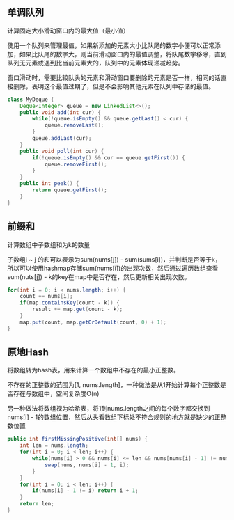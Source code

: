 ## 单调队列

计算固定大小滑动窗口内的最大值（最小值）

使用一个队列来管理最值，如果新添加的元素大小比队尾的数字小便可以正常添加，如果比队尾的数字大，则当前滑动窗口内的最值调整，将队尾数字移除，直到队列无元素或遇到比当前元素大的，队列中的元素体现递减趋势。

窗口滑动时，需要比较队头的元素和滑动窗口要删除的元素是否一样，相同的话直接删除，表明这个最值过期了，但是不会影响其他元素在队列中存储的最值。

```java
class MyDeque {
    Deque<Integer> queue = new LinkedList<>();
    public void add(int cur) {
        while(!queue.isEmpty() && queue.getLast() < cur) {
            queue.removeLast();
        }
        queue.addLast(cur);
    }
    public void poll(int cur) {
        if(!queue.isEmpty() && cur == queue.getFirst()) {
            queue.removeFirst();
        }
    }
    public int peek() {
        return queue.getFirst();
    }
}
```

## 前缀和

计算数组中子数组和为k的数量

子数组i ~ j 的和可以表示为sum(nums[j]) - sum(sums[i])，并判断是否等于k，所以可以使用hashmap存储sum(nums[i])的出现次数，然后通过遍历数组查看sum(nuts[j]) - k的key在map中是否存在，然后更新相关出现次数。

```java
for(int i = 0; i < nums.length; i++) {
    count += nums[i];
    if(map.containsKey(count - k)) {
        result += map.get(count - k);
    }
    map.put(count, map.getOrDefault(count, 0) + 1);
}
```

## 原地Hash

将数组转为hash表，用来计算一个数组中不存在的最小正整数。

不存在的正整数的范围为[1, nums.length]，一种做法是从1开始计算每个正整数是否存在与数组中，空间复杂度O(n)

另一种做法将数组视为哈希表，将1到nums.length之间的每个数字都交换到nums[i] - 1的数组位置，然后从头看数组下标处不符合规则的地方就是缺少的正整数位置

```java
public int firstMissingPositive(int[] nums) {
    int len = nums.length;
    for(int i = 0; i < len; i++) {
        while(nums[i] > 0 && nums[i] <= len && nums[nums[i] - 1] != nums[i]) {
            swap(nums, nums[i] - 1, i);
        }
    }
    for(int i = 0; i < len; i++) {
        if(nums[i] - 1 != i) return i + 1;
    }
    return len;
}
```

